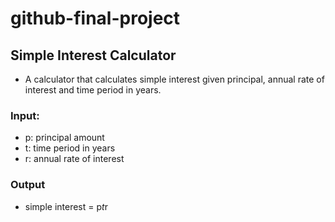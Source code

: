 # github-final-project

## Simple Interest Calculator
- A calculator that calculates simple interest given principal, annual rate of interest and time period in years.
### Input:
- p: principal amount 
- t: time period in years
- r: annual rate of interest
### Output
- simple interest = p*t*r
